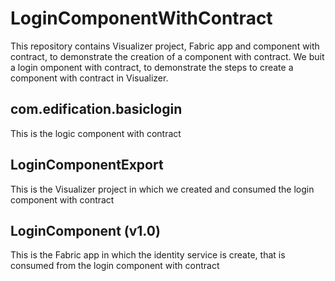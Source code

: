 # LoginComponentWithContract

This repository contains Visualizer project, Fabric app and component with contract, to demonstrate the creation of a component with contract. We buit a login omponent with contract, to demonstrate the steps to create a component with contract in Visualizer.

## com.edification.basiclogin

This is the logic component with contract 

## LoginComponentExport

This is the Visualizer project in which we created and consumed the login component with contract

## LoginComponent (v1.0)

This is the Fabric app in which the identity service is create, that is consumed from the login component with contract
